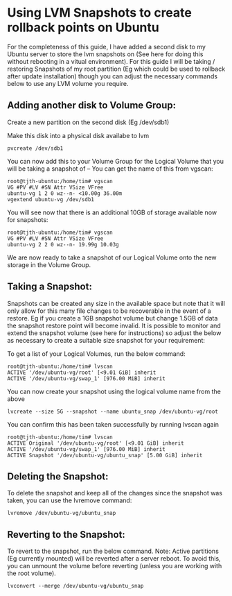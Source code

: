 # Using LVM Snapshots to create rollback points on Ubuntu

For the completeness of this guide, I have added a second disk to my Ubuntu server to store the lvm snapshots on (See here for doing this without rebooting in a vitual environment). For this guide I will be taking / restoring Snapshots of my root partition (Eg which could be used to rollback after update installation) though you can adjust the necessary commands below to use any LVM volume you require.

## Adding another disk to Volume Group:
Create a new partition on the second disk (Eg /dev/sdb1)

Make this disk into a physical disk availabe to lvm

```
pvcreate /dev/sdb1
```

You can now add this to your Volume Group for the Logical Volume that you will be taking a snapshot of – You can get the name of this from vgscan:

```
root@tjth-ubuntu:/home/tim# vgscan
VG #PV #LV #SN Attr VSize VFree 
ubuntu-vg 1 2 0 wz--n- <10.00g 36.00m
vgextend ubuntu-vg /dev/sdb1
```

You will see now that there is an additional 10GB of storage available now for snapshots:

```
root@tjth-ubuntu:/home/tim# vgscan
VG #PV #LV #SN Attr VSize VFree 
ubuntu-vg 2 2 0 wz--n- 19.99g 10.03g
```

We are now ready to take a snapshot of our Logical Volume onto the new storage in the Volume Group.

## Taking a Snapshot:
Snapshots can be created any size in the available space but note that it will only allow for this many file changes to be recoverable in the event of a restore. Eg if you create a 1GB snapshot volume but change 1.5GB of data the snapshot restore point will become invalid. It is possible to monitor and extend the snapshot volume (see here for instructions) so adjust the below as necessary to create a suitable size snapshot for your requirement:

To get a list of your Logical Volumes, run the below command:

```
root@tjth-ubuntu:/home/tim# lvscan
ACTIVE '/dev/ubuntu-vg/root' [<9.01 GiB] inherit
ACTIVE '/dev/ubuntu-vg/swap_1' [976.00 MiB] inherit
```

You can now create your snapshot using the logical volume name from the above

```
lvcreate --size 5G --snapshot --name ubuntu_snap /dev/ubuntu-vg/root
```

You can confirm this has been taken successfully by running lvscan again

```
root@tjth-ubuntu:/home/tim# lvscan
ACTIVE Original '/dev/ubuntu-vg/root' [<9.01 GiB] inherit
ACTIVE '/dev/ubuntu-vg/swap_1' [976.00 MiB] inherit
ACTIVE Snapshot '/dev/ubuntu-vg/ubuntu_snap' [5.00 GiB] inherit
```

## Deleting the Snapshot:
To delete the snapshot and keep all of the changes since the snapshot was taken, you can use the lvremove command:

```
lvremove /dev/ubuntu-vg/ubuntu_snap
```

## Reverting to the Snapshot:
To revert to the snapshot, run the below command. Note: Active partitions (Eg currently mounted) will be reverted after a server reboot. To avoid this, you can unmount the volume before reverting (unless you are working with the root volume).

```
lvconvert --merge /dev/ubuntu-vg/ubuntu_snap
```